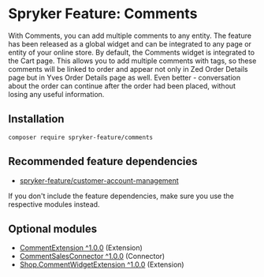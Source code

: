 # Spryker Feature: Comments

With Comments, you can add multiple comments to any entity. The feature has been released as a global widget and can be integrated to any page or entity of your online store. By default, the Comments widget is integrated to the Cart page. This allows you to add multiple comments with tags, so these comments will be linked to order and appear not only in Zed Order Details page but in Yves Order Details page as well. Even better - conversation about the order can continue after the order had been placed, without losing any useful information.

## Installation

```
composer require spryker-feature/comments
```

## Recommended feature dependencies
- [spryker-feature/customer-account-management](https://github.com/spryker-feature/customer-account-management)

If you don't include the feature dependencies, make sure you use the respective modules instead.

## Optional modules
- [CommentExtension ^1.0.0](https://github.com/spryker/comment-extension) (Extension)
- [CommentSalesConnector ^1.0.0](https://github.com/spryker/comment-sales-connector) (Connector)
- [Shop.CommentWidgetExtension ^1.0.0](https://github.com/spryker-shop/comment-widget-extension) (Extension)

